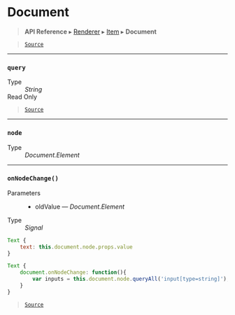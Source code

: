 # Document

> **API Reference** ▸ [Renderer](/api/renderer.md) ▸ [Item](/api/renderer-item.md) ▸ **Document**

<!-- toc -->

> [`Source`](https:/github.com/Neft-io/neft/blob/f9c128ccb37aa79380c961e878cd76ec9e79c99e/src/renderer/types/basics/item/document.litcoffee)


* * * 

### `query`

<dl><dt>Type</dt><dd><i>String</i></dd><dt>Read Only</dt></dl>


> [`Source`](https:/github.com/Neft-io/neft/blob/f9c128ccb37aa79380c961e878cd76ec9e79c99e/src/renderer/types/basics/item/document.litcoffee#readonly-string-documentquery)


* * * 

### `node`

<dl><dt>Type</dt><dd><i>Document.Element</i></dd></dl>


* * * 

### `onNodeChange()`

<dl><dt>Parameters</dt><dd><ul><li>oldValue — <i>Document.Element</i></li></ul></dd><dt>Type</dt><dd><i>Signal</i></dd></dl>

```javascript
Text {
    text: this.document.node.props.value
}
```

```javascript
Text {
    document.onNodeChange: function(){
        var inputs = this.document.node.queryAll('input[type=string]');
    }
}
```


> [`Source`](https:/github.com/Neft-io/neft/blob/f9c128ccb37aa79380c961e878cd76ec9e79c99e/src/renderer/types/basics/item/document.litcoffee#signal-documentonnodechangedocumentelement-oldvalue)

